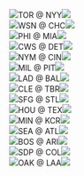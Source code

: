 <div class="matchup"><img src="/assets/images/mlb/TOR.svg" class="team-logo" /><span class="team-name">TOR</span><span class="at"> @ </span><span class="team-name bold">NYY</span><img src="/assets/images/mlb/NYY.svg" class="team-logo" /></div><div class="matchup"><img src="/assets/images/mlb/WSN.svg" class="team-logo" /><span class="team-name">WSN</span><span class="at"> @ </span><span class="team-name bold">CHC</span><img src="/assets/images/mlb/CHC.svg" class="team-logo" /></div><div class="matchup"><img src="/assets/images/mlb/PHI.svg" class="team-logo" /><span class="team-name bold">PHI</span><span class="at"> @ </span><span class="team-name">MIA</span><img src="/assets/images/mlb/MIA.svg" class="team-logo" /></div><div class="matchup"><img src="/assets/images/mlb/CWS.svg" class="team-logo" /><span class="team-name">CWS</span><span class="at"> @ </span><span class="team-name bold">DET</span><img src="/assets/images/mlb/DET.svg" class="team-logo" /></div><div class="matchup"><img src="/assets/images/mlb/NYM.svg" class="team-logo" /><span class="team-name bold">NYM</span><span class="at"> @ </span><span class="team-name">CIN</span><img src="/assets/images/mlb/CIN.svg" class="team-logo" /></div><div class="matchup"><img src="/assets/images/mlb/MIL.svg" class="team-logo" /><span class="team-name bold">MIL</span><span class="at"> @ </span><span class="team-name">PIT</span><img src="/assets/images/mlb/PIT.svg" class="team-logo" /></div><div class="matchup"><img src="/assets/images/mlb/LAD.svg" class="team-logo" /><span class="team-name">LAD</span><span class="at"> @ </span><span class="team-name bold">BAL</span><img src="/assets/images/mlb/BAL.svg" class="team-logo" /></div><div class="matchup"><img src="/assets/images/mlb/CLE.svg" class="team-logo" /><span class="team-name">CLE</span><span class="at"> @ </span><span class="team-name bold">TBR</span><img src="/assets/images/mlb/TBR.svg" class="team-logo" /></div><div class="matchup"><img src="/assets/images/mlb/SFG.svg" class="team-logo" /><span class="team-name bold">SFG</span><span class="at"> @ </span><span class="team-name">STL</span><img src="/assets/images/mlb/STL.svg" class="team-logo" /></div><div class="matchup"><img src="/assets/images/mlb/HOU.svg" class="team-logo" /><span class="team-name bold">HOU</span><span class="at"> @ </span><span class="team-name">TEX</span><img src="/assets/images/mlb/TEX.svg" class="team-logo" /></div><div class="matchup"><img src="/assets/images/mlb/MIN.svg" class="team-logo" /><span class="team-name bold">MIN</span><span class="at"> @ </span><span class="team-name">KCR</span><img src="/assets/images/mlb/KCR.svg" class="team-logo" /></div><div class="matchup"><img src="/assets/images/mlb/SEA.svg" class="team-logo" /><span class="team-name bold">SEA</span><span class="at"> @ </span><span class="team-name">ATL</span><img src="/assets/images/mlb/ATL.svg" class="team-logo" /></div><div class="matchup"><img src="/assets/images/mlb/BOS.svg" class="team-logo" /><span class="team-name">BOS</span><span class="at"> @ </span><span class="team-name bold">ARI</span><img src="/assets/images/mlb/ARI.svg" class="team-logo" /></div><div class="matchup"><img src="/assets/images/mlb/SDP.svg" class="team-logo" /><span class="team-name">SDP</span><span class="at"> @ </span><span class="team-name bold">COL</span><img src="/assets/images/mlb/COL.svg" class="team-logo" /></div><div class="matchup"><img src="/assets/images/mlb/OAK.svg" class="team-logo" /><span class="team-name bold">OAK</span><span class="at"> @ </span><span class="team-name">LAA</span><img src="/assets/images/mlb/LAA.svg" class="team-logo" /></div>